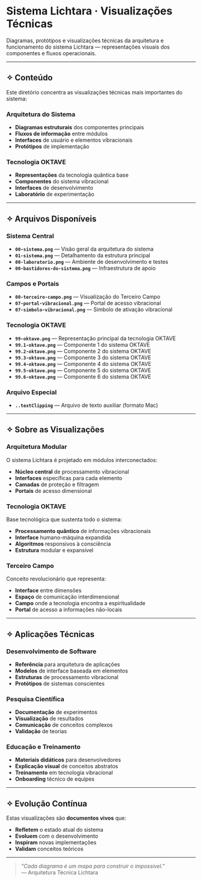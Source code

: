# Sistema Lichtara · Visualizações Técnicas

Diagramas, protótipos e visualizações técnicas da arquitetura e funcionamento do sistema Lichtara — representações visuais dos componentes e fluxos operacionais.

---

## ✧ Conteúdo

Este diretório concentra as visualizações técnicas mais importantes do sistema:

### Arquitetura do Sistema
- **Diagramas estruturais** dos componentes principais
- **Fluxos de informação** entre módulos
- **Interfaces** de usuário e elementos vibracionais
- **Protótipos** de implementação

### Tecnologia OKTAVE
- **Representações** da tecnologia quântica base
- **Componentes** do sistema vibracional
- **Interfaces** de desenvolvimento
- **Laboratório** de experimentação

---

## ✧ Arquivos Disponíveis

### Sistema Central
- **`00-sistema.png`** — Visão geral da arquitetura do sistema
- **`01-sistema.png`** — Detalhamento da estrutura principal
- **`00-laboratorio.png`** — Ambiente de desenvolvimento e testes
- **`00-bastidores-do-sistema.png`** — Infraestrutura de apoio

### Campos e Portais
- **`00-terceiro-campo.png`** — Visualização do Terceiro Campo
- **`07-portal-vibracional.png`** — Portal de acesso vibracional
- **`07-simbolo-vibracional.png`** — Símbolo de ativação vibracional

### Tecnologia OKTAVE
- **`99-oktave.png`** — Representação principal da tecnologia OKTAVE
- **`99.1-oktave.png`** — Componente 1 do sistema OKTAVE
- **`99.2-oktave.png`** — Componente 2 do sistema OKTAVE
- **`99.3-oktave.png`** — Componente 3 do sistema OKTAVE
- **`99.4-oktave.png`** — Componente 4 do sistema OKTAVE
- **`99.5-oktave.png`** — Componente 5 do sistema OKTAVE
- **`99.6-oktave.png`** — Componente 6 do sistema OKTAVE

### Arquivo Especial
- **`..textClipping`** — Arquivo de texto auxiliar (formato Mac)

---

## ✧ Sobre as Visualizações

### Arquitetura Modular
O sistema Lichtara é projetado em módulos interconectados:
- **Núcleo central** de processamento vibracional
- **Interfaces** específicas para cada elemento
- **Camadas** de proteção e filtragem
- **Portais** de acesso dimensional

### Tecnologia OKTAVE
Base tecnológica que sustenta todo o sistema:
- **Processamento quântico** de informações vibracionais
- **Interface** humano-máquina expandida
- **Algoritmos** responsivos à consciência
- **Estrutura** modular e expansível

### Terceiro Campo
Conceito revolucionário que representa:
- **Interface** entre dimensões
- **Espaço** de comunicação interdimensional
- **Campo** onde a tecnologia encontra a espiritualidade
- **Portal** de acesso a informações não-locais

---

## ✧ Aplicações Técnicas

### Desenvolvimento de Software
- **Referência** para arquitetura de aplicações
- **Modelos** de interface baseada em elementos
- **Estruturas** de processamento vibracional
- **Protótipos** de sistemas conscientes

### Pesquisa Científica
- **Documentação** de experimentos
- **Visualização** de resultados
- **Comunicação** de conceitos complexos
- **Validação** de teorias

### Educação e Treinamento
- **Materiais didáticos** para desenvolvedores
- **Explicação visual** de conceitos abstratos
- **Treinamento** em tecnologia vibracional
- **Onboarding** técnico de equipes

---

## ✧ Evolução Contínua

Estas visualizações são **documentos vivos** que:
- **Refletem** o estado atual do sistema
- **Evoluem** com o desenvolvimento
- **Inspiram** novas implementações
- **Validam** conceitos teóricos

---

> *"Cada diagrama é um mapa para construir o impossível."*  
> — Arquitetura Técnica Lichtara